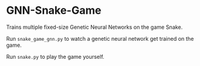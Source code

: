 # GNN-Snake-Game
Trains multiple fixed-size Genetic Neural Networks on the game Snake.

Run `snake_game_gnn.py` to watch a genetic neural network get trained on the game.

Run `snake.py` to play the game yourself.
